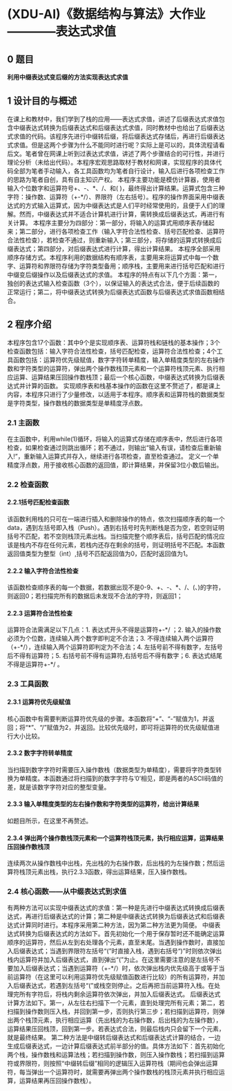 # (XDU-AI)《数据结构与算法》大作业————表达式求值
## 0 题目
**利用中缀表达式变后缀的方法实现表达式求值**

## 1 设计目的与概述
在课上和教材中，我们学到了栈的应用——表达式求值，讲述了后缀表达式求值包含中缀表达式转换为后缀表达式和后缀表达式求值，同时教材中也给出了后缀表达式求值的代码。该程序先进行中缀转后缀，将后缀表达式存储后，再进行后缀表达式求值。但是这两个步骤为什么不能同时进行呢？实际上是可以的，具体流程请看后文。笔者曾在网课上听到过表达式求值，讲述了两个步骤结合的可行性，并进行理论分析（未给出代码）。本程序宏观思路取材于教材和网课，实现程序的具体代码全部为笔者手动输入，各工具函数均为笔者自行设计，输入后进行各项检查工作的思路为笔者自创，具有自主知识产权。
本程序主要功能是模仿计算器，使用者输入个位数字和运算符号+、-、\*、/、和( )，最终得出计算结果。运算式包含三种字符：操作数、运算符（+-\*/）、界限符（左右括号）。程序的操作界面采用中缀表达式的方式输入运算式，因为中缀表达式是人们平时经常使用的，且便于人们的理解。然而，中缀表达式并不适合计算机进行计算，需转换成后缀表达式，再进行有关计算。
本程序主要分为四部分：第一部分，将输入的运算式用顺序表存储起来；第二部分，进行各项检查工作（输入字符合法性检查、括号匹配检查、运算符合法性检查），若检查不通过，则重新输入；第三部分，将存储的运算式转换成后缀表达式；第四部分，对后缀表达式进行计算，得出计算结果。
本程序全部采用顺序存储方式。本程序利用的数据结构有顺序表，主要用来将运算式中每一个数字、运算符和界限符存储为字符类型备用；顺序栈，主要用来进行括号匹配和进行中缀变后缀操作以及后缀表达式的求值。
本程序的特点有以下几个方面：第一，独创的表达式输入检查函数（3个），以保证输入的表达式合法，便于后续函数的正常运行；第二，将中缀表达式转换为后缀表达式函数与后缀表达式求值函数相结合。

## 2 程序介绍
本程序包含17个函数：其中9个是实现顺序表、运算符栈和链栈的基本操作；3个检查函数包括：输入字符合法性检查，括号匹配检查，运算符合法性检查；4个工具函数包括：运算符优先级赋值，数字字符转单精度，输入单精度类型的左右操作数和字符类型的运算符，弹出两个操作数栈顶元素和一个运算符栈顶元素、执行相应运算、运算结果压回操作数栈顶；最后一个核心函数，中缀表达式转换为后缀表达式并计算的函数。
实现顺序表和栈基本操作的函数在这里不赘述了，都是课上内容，本程序只进行了少量修改，以适用于本程序。顺序表和运算符栈的数据类型是字符类型，操作数栈的数据类型是单精度浮点数。

### 2.1 主函数
在主函数中，利用while(1)循环，将输入的运算式存储在顺序表中，然后进行各项检查，如果检查通过则跳出循环；若不通过，则输出“输入有误，请检查后重新输入!”，重新输入运算式并存入，继续进行各项检查，直至检查通过。
定义一个单精度浮点数，用于接收核心函数的返回值，即计算结果，并保留3位小数后输出。

### 2.2 检查函数
#### 2.2.1括号匹配检查函数
该函数利用栈的只可在一端进行插入和删除操作的特点，依次扫描顺序表的每一个data，遇到左括号即入栈（Push）。遇到右括号时先判断栈是否为空，若空则证明括号不匹配，若不空则栈顶元素出栈。当扫描完整个顺序表后，括号匹配的情况应该是栈内不存在任何元素，若栈内还存在剩余的括号，则证明括号不匹配。本函数返回值类型为整型（int）,括号不匹配返回值为0，匹配时返回值为1。

#### 2.2.2 输入字符合法性检查
该函数检查顺序表的每一个数据，若数据出现不是0-9、+、-、\*、/、(、)的字符，则返回0；若扫描完所有的数据后未发现不合法的字符，则返回1；

#### 2.2.3 运算符合法性检查
运算符合法需满足以下几点：1. 表达式开头不得是运算符+-\*/ ；2. 输入的操作数必须为个位数，连续输入两个数字即判定不合法；3. 不得连续输入两个运算符（+-\*/），连续输入两个运算符即判定为不合法；4. 左括号前不得有数字，左括号后不得有运算符；5. 右括号前不得有运算符,右括号后不得有数字；6. 表达式结尾不得是运算符+-\*/ 。

### 2.3 工具函数
#### 2.3.1 运算符优先级赋值
核心函数中有需要判断运算符优先级的步骤。本函数将“+”、“-”赋值为1，并返回；将“\*”、“/”赋值为2，并返回。比较优先级时，即可将运算符的优先级赋值进行大小比较。

#### 2.3.2 数字字符转单精度
当扫描到数字字符时需要压入操作数栈（数据类型为单精度），需要将字符类型转换为单精度。本函数通过将扫描到的数字字符与’0’相见，即是两者的ASCII码值的差，就是该数字字符对应的整型变量。

#### 2.3.3 输入单精度类型的左右操作数和字符类型的运算符，给出计算结果
如题目所示，在这里不再赘述。

#### 2.3.4 弹出两个操作数栈顶元素和一个运算符栈顶元素，执行相应运算，运算结果压回操作数栈顶
连续两次从操作数栈中出栈，先出栈的为右操作数，后出栈的为左操作数；然后运算符栈顶元素出栈，执行2.3.3函数，得出运算结果，压入操作数栈。

### 2.4 核心函数——从中缀表达式到求值
有两种方法可以实现中缀表达式的求值：第一种是先进行中缀表达式转换成后缀表达式，再进行后缀表达式的计算；第二种是中缀表达式转换为后缀表达式和后缀表达式计算同时进行。本程序采用第二种方法，因为第二种方法更为简便。
中缀表达式转换为后缀表达式的方法如下。首先初始化一个用于保存暂时还不能确定运算顺序的运算符，然后从左到右处理各个元素，直至末尾。当遇到操作数时，直接加入后缀表达式；当遇到界限符左括号“(”时直接入栈，遇到右括号“)”时则依次弹出栈内运算符并加入后缀表达式，直到弹出“(”为止。在这里需要注意的是左括号不要加入后缀表达式；当遇到运算符（+-*/）时，依次弹出栈内优先级高于或等于当前运算符（在这里可以利用运算符优先级赋值函数进行比较）的所有运算符，并加入后缀表达式，若遇到左括号“(”或栈空则停止。之后再把当前运算符入栈。在处理完所有字符后，将栈内剩余运算符依次弹出，并加入后缀表达式。
后缀表达式计算方法如下。第一，从左往右扫描下一个元素，直到处理完所有元素；第二，若扫描到操作数则压入栈，并回到第一步，否则执行第三步；若扫描到运算符，则弹出两个栈顶元素，执行相应运算（先出栈的为右操作数，后出栈的为左操作数），运算结果压回栈顶，回到第一步。若表达式合法，则最后栈内只会留下一个元素，就是最终结果。
第二种方法是中缀转后缀表达式和后缀表达式计算的结合，一边生成后缀表达式，一边计算后缀表达式前半部分的值。具体方法如下：首先初始化两个栈，操作数栈和运算法栈；若扫描到操作数，则压入操作数栈；若扫描到运算符或界限符，则按照“中缀转后缀”相同的逻辑压入运算符栈（期间也会弹出运算符，每当弹出一个运算符时，就需要再弹出两个操作数栈的栈顶元素并执行相应运算，运算结果再压回操作数栈）。
